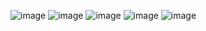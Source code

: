![image](https://github.com/user-attachments/assets/b2afda80-e524-45da-98a2-f7dd9ec60d8f) <!-- 글 상세 보기 화면 -->
![image](https://github.com/user-attachments/assets/086b8ddf-dad4-43b8-97e1-31db3385c387) <!-- 로그인 화면   -->
![image](https://github.com/user-attachments/assets/17849ad2-ee12-47de-bbf8-d89ebe297964) <!-- 지하철역 검색 -->
![image](https://github.com/user-attachments/assets/1aeaa11e-667f-4935-91be-af39769c055a) <!-- 검색 & 위치기반 추천 -->
![image](https://github.com/user-attachments/assets/21101888-7e89-4d3b-950e-b1febfe1facc) <!-- 내 정보 -->
